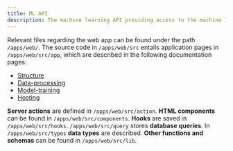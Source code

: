 ```yaml
---
title: ML API
description: The machine learning API providing access to the machine learning models.
---
```



Relevant files regarding the web app can be found under the path `/apps/web/`. The source code in `/apps/web/src` entails application pages in `/apps/web/src/app`, which are described in the following documentation pages:
- [Structure](/ml_api/structure)
- [Data-processing](/ml_api/data_processing)
- [Model-training](/ml_api/model_training)
- [Hosting](/ml_api/hosting)

**Server actions** are defined in `/apps/web/src/action`. **HTML components** can be found in `/apps/web/src/components`. **Hooks** are saved in `/apps/web/src/hooks`. `/apps/web/src/query` stores **database queries**. In `/apps/web/src/types` **data types** are described. **Other functions and schemas** can be found in `/apps/web/src/lib`.